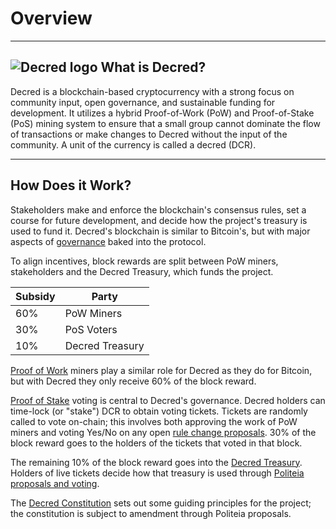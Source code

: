 # Overview

---

## <img class="dcr-icon" alt="Decred logo" src="/img/dcr-icons/DCRsymbol.svg" /> What is Decred?
Decred is a blockchain-based cryptocurrency with a strong focus on community input, open governance, and sustainable funding for development. It utilizes a hybrid Proof-of-Work (PoW) and Proof-of-Stake (PoS) mining system to ensure that a small group cannot dominate the flow of transactions or make changes to Decred without the input of the community. A unit of the currency is called a decred (DCR).

---

## How Does it Work?
Stakeholders make and enforce the blockchain's consensus rules, set a course for future development, and decide how the project's treasury is used to fund it. Decred's blockchain is similar to Bitcoin's, but with major aspects of [governance](governance/introduction-to-decred-governance.md) baked into the protocol. 

To align incentives, block rewards are split between PoW miners, stakeholders and the Decred Treasury, which funds the project. 

Subsidy | Party
---     | ---
60%   | PoW Miners
30%   | PoS Voters
10%   | Decred Treasury

[Proof of Work](mining/proof-of-work.md) miners play a similar role for Decred as they do for Bitcoin, but with Decred they only receive 60% of the block reward.

[Proof of Stake](proof-of-stake/proof-of-stake.md) voting is central to Decred's governance. Decred holders can time-lock (or "stake") DCR to obtain voting tickets. Tickets are randomly called to vote on-chain; this involves both approving the work of PoW miners and voting Yes/No on any open [rule change proposals](governance/consensus-rule-voting/overview.md). 30% of the block reward goes to the holders of the tickets that voted in that block.

The remaining 10% of the block reward goes into the [Decred Treasury](https://explorer.dcrdata.org/address/Dcur2mcGjmENx4DhNqDctW5wJCVyT3Qeqkx). Holders of live tickets decide how that treasury is used through [Politeia proposals and voting](governance/politeia/politeia.md).

The [Decred Constitution](governance/decred-constitution.md) sets out some guiding principles for the project; the constitution is subject to amendment through Politeia proposals.



